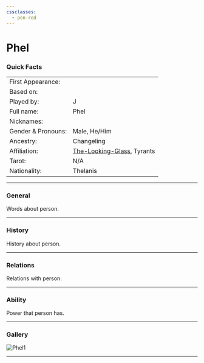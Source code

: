 ```yaml
---
cssclasses:
  - pen-red
---
```

# Phel
### Quick Facts

|                    |                                                           |
| ------------------ | --------------------------------------------------------- |
| First Appearance:  |                                                           |
| Based on:          |                                                           |
| Played by:         | J                                                         |
| Full name:         | Phel                                                      |
| Nicknames:         |                                                           |
| Gender & Pronouns: | Male, He/Him                                              |
| Ancestry:          | Changeling                                                |
| Affiliation:       | [The-Looking-Glass](../-Groups/The-Looking-Glass.md), Tyrants |
| Tarot:             | N/A                                                       |
| Nationality:       | Thelanis                                                  |
***
### General
Words about person.

***
### History
History about person.

***
### Relations
Relations with person.

***
### Ability
Power that person has.

***
### Gallery

![Phel1](../../../../../99%20-%20META/attachments/Phel1.png)

***
